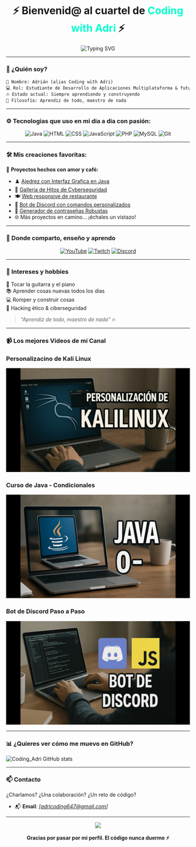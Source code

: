 <!-- Perfil README llamativo y profesional para Coding with Adri -->

<h1 align="center">⚡ Bienvenid@ al cuartel de <span style="color:#00ffcc">Coding with Adri</span> ⚡</h1>

<p align="center">
  <img src="https://readme-typing-svg.demolab.com?font=Fira+Code&pause=1000&center=true&width=435&lines=Fullstack+Developer+%7C+Cibersecurity+Enthusiast;Aprendiz+de+todo%2C+maestro+de+nada;Let's+build+%26+break+stuff!" alt="Typing SVG" />
</p>

---

### 🧠 ¿Quién soy?

```txt
📛 Nombre: Adrián (alias Coding with Adri)
💻 Rol: Estudiante de Desarrollo de Aplicaciones Multiplataforma & futuro especialista en Ciberseguridad
🔥 Estado actual: Siempre aprendiendo y construyendo
🧩 Filosofía: Aprendiz de todo, maestro de nada
```

---

### ⚙️ Tecnologias que uso en mi dia a dia con pasión:

<div align="center">
  
![Java](https://img.shields.io/badge/Java-%23007396.svg?style=for-the-badge&logo=openjdk&logoColor=white)
![HTML](https://img.shields.io/badge/HTML5-%23E34F26.svg?style=for-the-badge&logo=html5&logoColor=white)
![CSS](https://img.shields.io/badge/CSS3-%231572B6.svg?style=for-the-badge&logo=css3&logoColor=white)
![JavaScript](https://img.shields.io/badge/JavaScript-%23F7DF1E.svg?style=for-the-badge&logo=javascript&logoColor=black)
![PHP](https://img.shields.io/badge/PHP-%23777BB4.svg?style=for-the-badge&logo=php&logoColor=white)
![MySQL](https://img.shields.io/badge/MySQL-%234479A1.svg?style=for-the-badge&logo=mysql&logoColor=white)
![Git](https://img.shields.io/badge/Git-%23F05032.svg?style=for-the-badge&logo=git&logoColor=white)

</div>

---

### 🛠️ Mis creaciones favoritas:

🚀 **Proyectos hechos con amor y café:**

- ♟️ <a href="https://github.com/Adri-Coding-Dev/Master_Chess">Ajedrez con Interfaz Grafica en Java</a>  
- 🔐 <a href="https://github.com/Adri-Coding-Dev/Galleria_De_Hitos_Ciberseguridad">Galleria de Hitos de Cyberseguridad</a>  
- 🍽️ <a href="https://github.com/Adri-Coding-Dev/Asador-El-Paraiso.github.io">Web responsive de restaurante</a>  
- 🤖 <a href="https://github.com/Adri-Coding-Dev/Bot_Discord">Bot de Discord con comandos personalizados</a>  
- 🧰 <a href="https://github.com/Adri-Coding-Dev/Generador_de_Contrase-as">Generador de contraseñas Robustas</a>  
- 🌐 Más proyectos en camino... ¡échales un vistazo!

---

### 🎥 Donde comparto, enseño y aprendo

<div align="center">

[![YouTube](https://img.shields.io/badge/YouTube-Informática%20y%20proyectos-red?style=for-the-badge&logo=youtube&logoColor=white)](https://www.youtube.com/@CodingWithAdri-s3n)
[![Twitch](https://img.shields.io/badge/Twitch-Proyectos%20en%20vivo-6441a5?style=for-the-badge&logo=twitch&logoColor=white)](https://www.twitch.tv/coding_with_adri)
[![Discord](https://img.shields.io/badge/Discord-Comunidad%20tech-5865F2?style=for-the-badge&logo=discord&logoColor=white)](https://discord.gg/RhYxW79r9g)

</div>

---

### 🧠 Intereses y hobbies

🎸 Tocar la guitarra y el piano  
📚 Aprender cosas nuevas todos los días  
💻 Romper y construir cosas  
🔐 Hacking ético & ciberseguridad

> _“Aprendiz de todo, maestro de nada”_ 🔥

---

### 📹 Los mejores Videos de mi Canal
<!-- BEGIN YOUTUBE-CARDS -->
### Personalizacino de Kali Linux
[![Personalizacion de Kali Linux AL COMPLETO](Miniaturas/Personalizacion_Kali.jpg "Personalizacion de Kali Linux AL COMPLETO")](https://www.youtube.com/watch?v=eyy8SxSaon0)
### Curso de Java - Condicionales
[![Curso de Java_1](Miniaturas/Curso_Java.jpg "Curso de Java_Condicionales")](https://www.youtube.com/watch?v=Rh84eH2vq0I&list=PLdZNEUB9bY935wlLEYXX6GHj2COBU5ga3&index=2)
### Bot de Discord Paso a Paso
[![Bot Discord](Miniaturas/Bot_Discord.jpg "Bot Discord")](https://www.youtube.com/watch?v=0ysavvaKMOw&t=2s)

<!-- END YOUTUBE-CARDS -->


---
### 📊 ¿Quieres ver cómo me muevo en GitHub?

![Coding_Adri GitHub stats](https://github-readme-stats.vercel.app/api?username=Adri-Coding-Dev&show_icons=true&theme=gruvbox)

---

### 📫 Contacto

¿Charlamos? ¿Una colaboración? ¿Un reto de código?

- 📬 **Email**: _[adricoding647@gmail.com]_  

---

<p align="center">
  <img src="https://media.tenor.com/w9KkKjpY8XkAAAAC/hacker.gif" width="250" />
</p>

<p align="center"><b>Gracias por pasar por mi perfil. El código nunca duerme ⚡</b></p>
